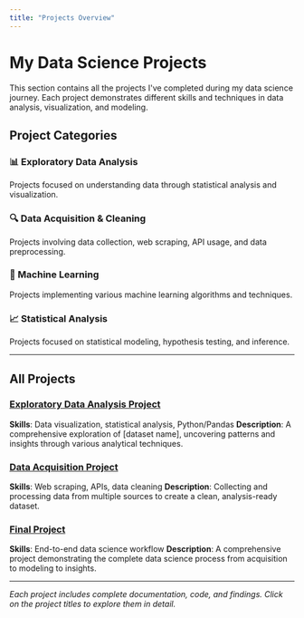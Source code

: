 ```yaml
---
title: "Projects Overview"
---
```


# My Data Science Projects

This section contains all the projects I've completed during my data science journey. Each project demonstrates different skills and techniques in data analysis, visualization, and modeling.

## Project Categories

### 📊 Exploratory Data Analysis
Projects focused on understanding data through statistical analysis and visualization.

### 🔍 Data Acquisition & Cleaning
Projects involving data collection, web scraping, API usage, and data preprocessing.

### 🤖 Machine Learning
Projects implementing various machine learning algorithms and techniques.

### 📈 Statistical Analysis
Projects focused on statistical modeling, hypothesis testing, and inference.

---

## All Projects

### [Exploratory Data Analysis Project](eda.qmd)
**Skills**: Data visualization, statistical analysis, Python/Pandas
**Description**: A comprehensive exploration of [dataset name], uncovering patterns and insights through various analytical techniques.

### [Data Acquisition Project](data-acquisition.qmd)
**Skills**: Web scraping, APIs, data cleaning
**Description**: Collecting and processing data from multiple sources to create a clean, analysis-ready dataset.

### [Final Project](final-project.qmd)
**Skills**: End-to-end data science workflow
**Description**: A comprehensive project demonstrating the complete data science process from acquisition to modeling to insights.

---

*Each project includes complete documentation, code, and findings. Click on the project titles to explore them in detail.*
